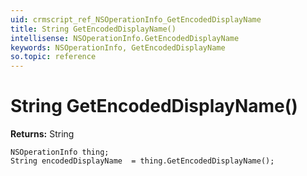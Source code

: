 ```yaml
---
uid: crmscript_ref_NSOperationInfo_GetEncodedDisplayName
title: String GetEncodedDisplayName()
intellisense: NSOperationInfo.GetEncodedDisplayName
keywords: NSOperationInfo, GetEncodedDisplayName
so.topic: reference
---
```


# String GetEncodedDisplayName()

**Returns:** String

```crmscript
NSOperationInfo thing;
String encodedDisplayName  = thing.GetEncodedDisplayName();
```

